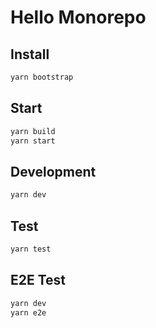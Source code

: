 # Hello Monorepo

## Install

```bash
yarn bootstrap
```

## Start

```bash
yarn build
yarn start
```

## Development

```bash
yarn dev
```

## Test

```bash
yarn test
```

## E2E Test

```bash
yarn dev
yarn e2e
```